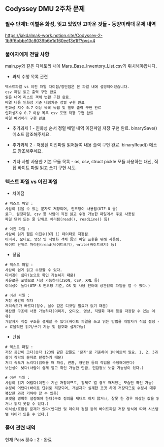 ## Codyssey DMU 2주차 문제

### 필수 단계1: 이별은 화성, 잊고 있었던 고마운 것들 - 동양미래대 문제 내역

https://jakdalmak-work.notion.site/Codyssey-2-1b9f6bbbe13c8039b6e1d160ee13e1ff?pvs=4

### 풀이자에게 전달 사항

main.py와 같은 디렉토리 내에 Mars_Base_Inventory_List.csv가 위치해야합니다.

- 과제 수행 목록 관련

```
텍스트파일 vs 이진 파일 차이점/장단점은 본 파일 내에 설명되어있습니다.
csv 파일 읽고 출력 구현 완료
읽은 내역 리스트 객체 변환 구현 완료.
배열 내용 인화성 기준 내림차순 정렬 구현 완료
인화성 지수 0.7 이상 목록 독립 및 별도 출력 구현 완료
인화성지수 0.7 이상 목록 csv 포맷 저장 구현 완료
파일 예외처리 구현 완료
```

- 추가과제 1 - 인화성 순서 정렬 배열 내역 이진파일 저장
  구현 완료. binarySave() 메소드 참조해주세요.

- 추가과제 2 - 저장된 이진파일 읽어들여 내용 출력
  구현 완료. binaryRead() 메소드 참조해주세요.

- 기타 사항
  사용한 기본 모듈 목록 - os, csv, struct
  pickle 모듈 사용하는 대신, 직접 바이트 파일 읽고 쓰기 구현 시도.

### 텍스트 파일 vs 이진 파일

- 차이점

```
# 텍스트 파일 :
사람이 읽을 수 있는 문자로 저장되며, 인코딩이 사용됨(UTF-8 등)
로그, 설정파일, csv 등 사람이 직접 읽고 수정 가능한 파일에서 주로 사용됨
파일 단위 또는 줄 단위로 처리됨(read(), readLine() 등)

# 이진 파일 :
사람이 읽기 힘든 이진수(0과 1) 데이터로 저장됨.
이미지, 오디오, 영상 및 직렬화 객체 등의 파일 표현을 위해 사용됨.
바이트 단위로 처리됨(read(바이트크기), write(바이트크기) 등)
```

- 장점

```
# 텍스트 파일 :
사람이 쉽게 읽고 수정할 수 있다.
디버깅이 쉽다(눈으로 확인 가능하기 때문)
자유로운 포맷으로 저장 가능하다(JSON, CSV, XML 등)
이식성이 높다(UTF-8 인코딩 기준, OS 및 사용 언어에 상관없이 파일을 열 수 있다.)

# 이진 파일 :
저장 공간이 작다
처리속도가 빠르다(정수, 실수 값은 디코딩 필요가 없기 때문)
복잡한 구조에 사용 가능하다(이미지, 오디오, 영상, 직렬화 객체 등을 저장할 수 있는 이유)
개발자가 직접 구조를 설계할 수 있다(바이트 파일을 쓰고 읽는 방법을 개발자가 직접 설정 -> 효율적인 읽기/쓰기 기능 및 암호화 설계가능)
```

- 단점

```
# 텍스트 파일 :
저장 공간이 크다(숫자 123와 같은 값들도 '문자'로 기준하여 1바이트씩 필요. 1, 2, 3과 같이 각각의 문자로 판정하기 때문)
처리 속도가 느리다(읽어올 때 파싱, 변환, 형변환 등의 작업을 수행해야한다)
보안성이 낮다(사람이 쉽게 열고 확인 가능한 만큼, 민감정보 노출 가능성이 있다.)

# 이진 파일 :
사람이 읽기 어렵다(이진수 기반 저장이므로, 강제로 열 경우 깨져있는 모습만 확인 가능)
수정이 어렵다(바이트 단위로 저장되며, 개발자가 설계한 포맷 하에 저장되므로 수정시 매우 복잡한 과정 거쳐야 할 수 있음)
포맷을 명확히 설정해야 한다(구조 정의를 제대로 하지 않거나, 잘못 한 경우 이상한 값을 읽거나 읽지 못할 수 있다.)
이식성/호환성 문제가 있다(엔디안 및 데이터 정렬 등의 바이트파일 저장 방식에 따라 시스템 별 차이가 있을 수 있다.)
```

### 풀이 관련 내역

현재 Pass 횟수 : 2 - 완료

